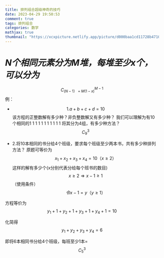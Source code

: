 ```yaml
---
title: 排列组合超级神奇的技巧
date: 2023-04-29 19:50:53
comment: true
tags: 排列组合
categories: 数学
mathjax: true
thumbnail: "https://xcxpicture.netlify.app/picture/d000baa1cd11728b47109f5c4fa9d4cec3fdfc03860a.jpeg"
---
```

# _N个相同元素分为M堆，每堆至少x个，可以分为_

$$ C_{(N-1）+M(1-x)}^{M-1} $$
例：
+ $$ 1.a+b+c+d=10 $$该方程的正整数解有多少种？非负整数解又有多少种？
我们可以理解为有10个相同的1
1 1 1 1 1 1 1 1 1 1 将其分为4组，有多少种方法？$$ C_{9}^{3} $$

+ 2.将10本相同的书分给4个班级，要求每个班级至少两本书，共有多少种排列方法？
原题可等价为$$ x_{1}+x_{2}+x_{3}+x_{4}=10（ x\geq2 ）$$这样的解有多少个(x分别代表分给每个班书的数目)
$$ x\geq2 \Rightarrow x-1 \geq1 $$（使用条件）$$ 
令x-1=y （y \geq 1）$$

方程等价为$$ y_{1}+1+y_{2}+1+y_{3}+1+y_{4}+1=10 $$

化简得$$ y_{1}+y_{2}+y_{3}+y_{4}=6 $$

即将6本相同书分给4个班级，每班至少1本=$$ C_{5}^{3} $$


